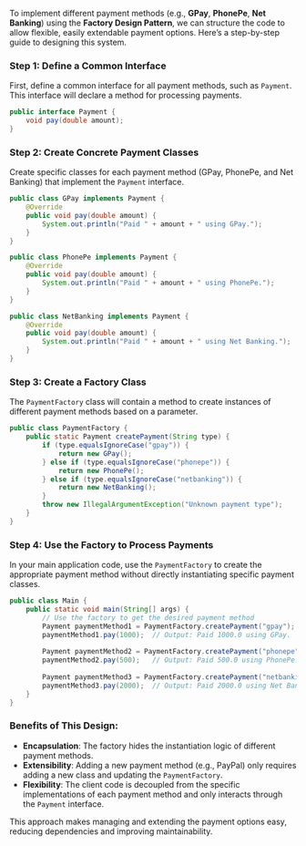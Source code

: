 To implement different payment methods (e.g., **GPay**, **PhonePe**, **Net Banking**) using the **Factory Design Pattern**, we can structure the code to allow flexible, easily extendable payment options. Here’s a step-by-step guide to designing this system.

### Step 1: Define a Common Interface
First, define a common interface for all payment methods, such as `Payment`. This interface will declare a method for processing payments.

```java
public interface Payment {
    void pay(double amount);
}
```

### Step 2: Create Concrete Payment Classes
Create specific classes for each payment method (GPay, PhonePe, and Net Banking) that implement the `Payment` interface.

```java
public class GPay implements Payment {
    @Override
    public void pay(double amount) {
        System.out.println("Paid " + amount + " using GPay.");
    }
}

public class PhonePe implements Payment {
    @Override
    public void pay(double amount) {
        System.out.println("Paid " + amount + " using PhonePe.");
    }
}

public class NetBanking implements Payment {
    @Override
    public void pay(double amount) {
        System.out.println("Paid " + amount + " using Net Banking.");
    }
}
```

### Step 3: Create a Factory Class
The `PaymentFactory` class will contain a method to create instances of different payment methods based on a parameter.

```java
public class PaymentFactory {
    public static Payment createPayment(String type) {
        if (type.equalsIgnoreCase("gpay")) {
            return new GPay();
        } else if (type.equalsIgnoreCase("phonepe")) {
            return new PhonePe();
        } else if (type.equalsIgnoreCase("netbanking")) {
            return new NetBanking();
        }
        throw new IllegalArgumentException("Unknown payment type");
    }
}
```

### Step 4: Use the Factory to Process Payments
In your main application code, use the `PaymentFactory` to create the appropriate payment method without directly instantiating specific payment classes.

```java
public class Main {
    public static void main(String[] args) {
        // Use the factory to get the desired payment method
        Payment paymentMethod1 = PaymentFactory.createPayment("gpay");
        paymentMethod1.pay(1000);  // Output: Paid 1000.0 using GPay.
        
        Payment paymentMethod2 = PaymentFactory.createPayment("phonepe");
        paymentMethod2.pay(500);   // Output: Paid 500.0 using PhonePe.
        
        Payment paymentMethod3 = PaymentFactory.createPayment("netbanking");
        paymentMethod3.pay(2000);  // Output: Paid 2000.0 using Net Banking.
    }
}
```

### Benefits of This Design:
- **Encapsulation**: The factory hides the instantiation logic of different payment methods.
- **Extensibility**: Adding a new payment method (e.g., PayPal) only requires adding a new class and updating the `PaymentFactory`.
- **Flexibility**: The client code is decoupled from the specific implementations of each payment method and only interacts through the `Payment` interface.

This approach makes managing and extending the payment options easy, reducing dependencies and improving maintainability.
